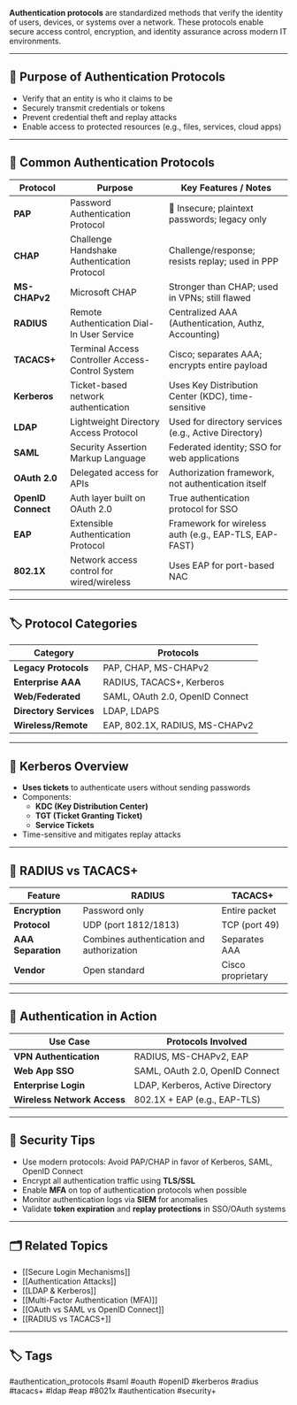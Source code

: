 **Authentication protocols** are standardized methods that verify the identity of users, devices, or systems over a network. These protocols enable secure access control, encryption, and identity assurance across modern IT environments.

---

## 🎯 Purpose of Authentication Protocols

- Verify that an entity is who it claims to be
- Securely transmit credentials or tokens
- Prevent credential theft and replay attacks
- Enable access to protected resources (e.g., files, services, cloud apps)

---

## 🔑 Common Authentication Protocols

| Protocol         | Purpose                                     | Key Features / Notes                             |
|------------------|---------------------------------------------|--------------------------------------------------|
| **PAP**          | Password Authentication Protocol            | 🔴 Insecure; plaintext passwords; legacy only     |
| **CHAP**         | Challenge Handshake Authentication Protocol | Challenge/response; resists replay; used in PPP  |
| **MS-CHAPv2**    | Microsoft CHAP                              | Stronger than CHAP; used in VPNs; still flawed   |
| **RADIUS**       | Remote Authentication Dial-In User Service  | Centralized AAA (Authentication, Authz, Accounting) |
| **TACACS+**      | Terminal Access Controller Access-Control System | Cisco; separates AAA; encrypts entire payload |
| **Kerberos**     | Ticket-based network authentication         | Uses Key Distribution Center (KDC), time-sensitive |
| **LDAP**         | Lightweight Directory Access Protocol       | Used for directory services (e.g., Active Directory) |
| **SAML**         | Security Assertion Markup Language          | Federated identity; SSO for web applications     |
| **OAuth 2.0**    | Delegated access for APIs                   | Authorization framework, not authentication itself |
| **OpenID Connect** | Auth layer built on OAuth 2.0              | True authentication protocol for SSO             |
| **EAP**          | Extensible Authentication Protocol          | Framework for wireless auth (e.g., EAP-TLS, EAP-FAST) |
| **802.1X**       | Network access control for wired/wireless   | Uses EAP for port-based NAC                      |

---

## 🏷️ Protocol Categories

| Category             | Protocols                                                  |
|----------------------|------------------------------------------------------------|
| **Legacy Protocols** | PAP, CHAP, MS-CHAPv2                                       |
| **Enterprise AAA**   | RADIUS, TACACS+, Kerberos                                  |
| **Web/Federated**    | SAML, OAuth 2.0, OpenID Connect                            |
| **Directory Services** | LDAP, LDAPS                                              |
| **Wireless/Remote**  | EAP, 802.1X, RADIUS, MS-CHAPv2                              |

---

## 🧠 Kerberos Overview

- **Uses tickets** to authenticate users without sending passwords
- Components:
  - **KDC (Key Distribution Center)**
  - **TGT (Ticket Granting Ticket)**
  - **Service Tickets**
- Time-sensitive and mitigates replay attacks

---

## 🔐 RADIUS vs TACACS+

| Feature            | RADIUS                                 | TACACS+                             |
|--------------------|----------------------------------------|--------------------------------------|
| **Encryption**     | Password only                          | Entire packet                        |
| **Protocol**       | UDP (port 1812/1813)                   | TCP (port 49)                        |
| **AAA Separation** | Combines authentication and authorization | Separates AAA                       |
| **Vendor**         | Open standard                          | Cisco proprietary                    |

---

## 🧰 Authentication in Action

| Use Case                     | Protocols Involved                          |
|------------------------------|---------------------------------------------|
| **VPN Authentication**       | RADIUS, MS-CHAPv2, EAP                      |
| **Web App SSO**              | SAML, OAuth 2.0, OpenID Connect             |
| **Enterprise Login**         | LDAP, Kerberos, Active Directory            |
| **Wireless Network Access**  | 802.1X + EAP (e.g., EAP-TLS)                |

---

## 🔐 Security Tips

- Use modern protocols: Avoid PAP/CHAP in favor of Kerberos, SAML, OpenID Connect
- Encrypt all authentication traffic using **TLS/SSL**
- Enable **MFA** on top of authentication protocols when possible
- Monitor authentication logs via **SIEM** for anomalies
- Validate **token expiration** and **replay protections** in SSO/OAuth systems

---

## 🗂 Related Topics

- [[Secure Login Mechanisms]]
- [[Authentication Attacks]]
- [[LDAP & Kerberos]]
- [[Multi-Factor Authentication (MFA)]]
- [[OAuth vs SAML vs OpenID Connect]]
- [[RADIUS vs TACACS+]]

---

## 🏷 Tags

#authentication_protocols #saml #oauth #openID #kerberos #radius #tacacs+ #ldap #eap #8021x #authentication #security+
